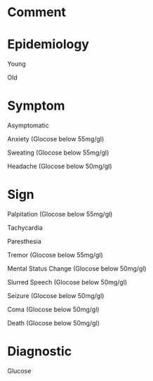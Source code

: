 # Comment

# Epidemiology

Young

Old

# Symptom

Asymptomatic

Anxiety
(Glocose below 55mg/gl)

Sweating
(Glocose below 55mg/gl)

Headache
(Glocose below 50mg/gl)

# Sign

Palpitation
(Glocose below 55mg/gl)

Tachycardia

Paresthesia

Tremor
(Glocose below 55mg/gl)

Mental Status Change
(Glocose below 50mg/gl)

Slurred Speech
(Glocose below 50mg/gl)

Seizure
(Glocose below 50mg/gl)

Coma
(Glocose below 50mg/gl)

Death
(Glocose below 50mg/gl)

# Diagnostic

Glucose
